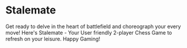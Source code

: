# Stalemate
Get ready to delve in the heart of battlefield and choreograph your every move! Here's Stalemate - Your User friendly 2-player Chess Game to refresh on your leisure. Happy Gaming! 
